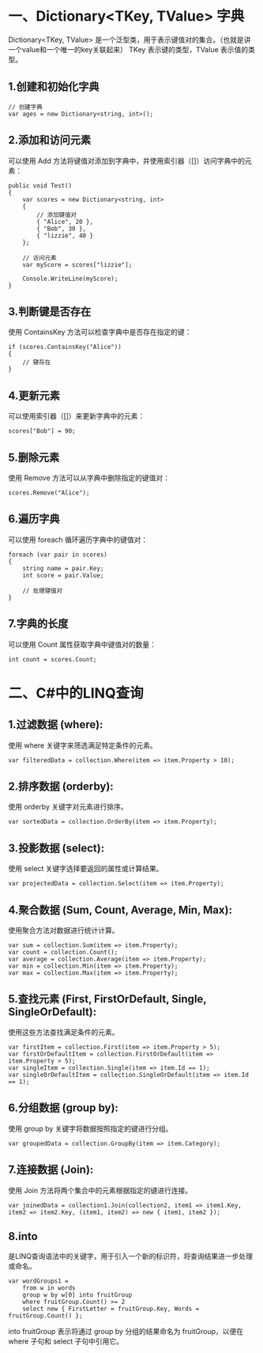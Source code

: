 # 一、Dictionary<TKey, TValue> 字典

Dictionary<TKey, TValue> 是一个泛型类，用于表示键值对的集合。（也就是讲一个value和一个唯一的key关联起来）
TKey 表示键的类型，TValue 表示值的类型。

## 1.创建和初始化字典

```
// 创建字典
var ages = new Dictionary<string, int>();

```

## 2.添加和访问元素
可以使用 Add 方法将键值对添加到字典中，并使用索引器（[]）访问字典中的元素：

```
public void Test()
{
    var scores = new Dictionary<string, int>
    {
        // 添加键值对
        { "Alice", 20 },
        { "Bob", 30 },
        { "lizzie", 40 }
    };

    // 访问元素
    var myScore = scores["lizzie"];
    
    Console.WriteLine(myScore);   
}
```

## 3.判断键是否存在
使用 ContainsKey 方法可以检查字典中是否存在指定的键：

```
if (scores.ContainsKey("Alice"))
{
    // 键存在
}
```

## 4.更新元素
可以使用索引器（[]）来更新字典中的元素：

```
scores["Bob"] = 90;
```

## 5.删除元素
使用 Remove 方法可以从字典中删除指定的键值对：

```
scores.Remove("Alice");
```

## 6.遍历字典
可以使用 foreach 循环遍历字典中的键值对：

```
foreach (var pair in scores)
{
    string name = pair.Key;
    int score = pair.Value;
    
    // 处理键值对
}
```

## 7.字典的长度
可以使用 Count 属性获取字典中键值对的数量：

```
int count = scores.Count;
```

# 二、C#中的LINQ查询

## 1.过滤数据 (where):

使用 where 关键字来筛选满足特定条件的元素。

```
var filteredData = collection.Where(item => item.Property > 10);
```

## 2.排序数据 (orderby):

使用 orderby 关键字对元素进行排序。

```
var sortedData = collection.OrderBy(item => item.Property);
```

## 3.投影数据 (select):

使用 select 关键字选择要返回的属性或计算结果。

```
var projectedData = collection.Select(item => item.Property);
```

## 4.聚合数据 (Sum, Count, Average, Min, Max):

使用聚合方法对数据进行统计计算。
```
var sum = collection.Sum(item => item.Property);
var count = collection.Count();
var average = collection.Average(item => item.Property);
var min = collection.Min(item => item.Property);
var max = collection.Max(item => item.Property);
```

## 5.查找元素 (First, FirstOrDefault, Single, SingleOrDefault):

使用这些方法查找满足条件的元素。
```
var firstItem = collection.First(item => item.Property > 5);
var firstOrDefaultItem = collection.FirstOrDefault(item => item.Property > 5);
var singleItem = collection.Single(item => item.Id == 1);
var singleOrDefaultItem = collection.SingleOrDefault(item => item.Id == 1);
```

## 6.分组数据 (group by):

使用 group by 关键字将数据按照指定的键进行分组。

```
var groupedData = collection.GroupBy(item => item.Category);
```

## 7.连接数据 (Join):

使用 Join 方法将两个集合中的元素根据指定的键进行连接。

```
var joinedData = collection1.Join(collection2, item1 => item1.Key, item2 => item2.Key, (item1, item2) => new { item1, item2 });
```

## 8.into

是LINQ查询语法中的关键字，用于引入一个新的标识符，将查询结果进一步处理或命名。

```
var wordGroups1 =
    from w in words
    group w by w[0] into fruitGroup
    where fruitGroup.Count() >= 2
    select new { FirstLetter = fruitGroup.Key, Words = fruitGroup.Count() };
```

into fruitGroup 表示将通过 group by 分组的结果命名为 fruitGroup，以便在 where 子句和 select 子句中引用它。